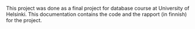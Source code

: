 This project was done as a final project for database course at University of Helsinki. This documentation contains the code and the rapport (in finnish) for the project.
